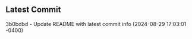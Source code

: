 
## Latest Commit
3b0bdbd - Update README with latest commit info (2024-08-29 17:03:01 -0400) <Yunxi-Zhou>
